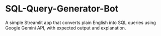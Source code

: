 # SQL-Query-Generator-Bot
A simple Streamlit app that converts plain English into SQL queries using Google Gemini API, with expected output and explanation.
